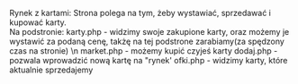Rynek z kartami:
Strona polega na tym, żeby wystawiać, sprzedawać i kupować karty. <br>
Na podstronie: 
karty.php - widzimy swoje zakupione karty, oraz możemy je wystawić za podaną cenę, takżę na tej podstrone zarabiamy(za spędzony czas na stronie) \n
market.php - możemy kupić czyjeś karty 
dodaj.php - pozwala wprowadzić nową kartę na "rynek' 
ofki.php - widzimy karty, które aktualnie sprzedajemy 


